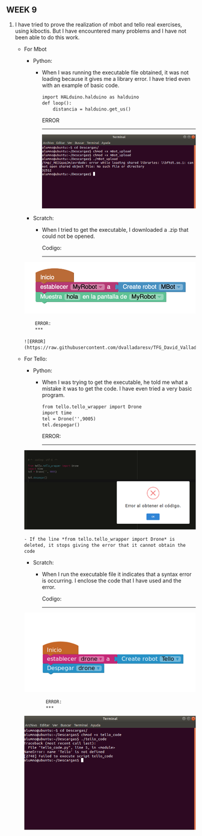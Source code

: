 ## WEEK 9

1. I have tried to prove the realization of mbot and tello real exercises, using kiboctis. But I have encountered many problems and I have not been able to do this work.
    -   For Mbot
        -  Python:
            -   When I was running the executable file obtained, it was not loading because it gives me a library error. I have tried even with an example of basic code.
                ~~~
                import HALduino.halduino as halduino
                def loop():
                    distancia = halduino.get_us()           
                ~~~
                ERROR
                ***
                
                ![ERROR](https://raw.githubusercontent.com/dvalladaresv/TFG_David_Valladares/master/assets/error_python_mbot.png)
                
        -   Scratch:
            - When I tried to get the executable, I downloaded a .zip that could not be opened.
            
                Codigo:
                ***
                
           ![ERROR](https://raw.githubusercontent.com/dvalladaresv/TFG_David_Valladares/master/assets/codigo_scratch_mbot.png)
                
                ERROR:
                ***
    
            ![ERROR](https://raw.githubusercontent.com/dvalladaresv/TFG_David_Valladares/master/assets/error_scratch_mbot.png)
                
    -   For Tello:
        -   Python:
            -   When I was trying to get the executable, he told me what a mistake it was to get the code. I have even tried a very basic program.
                ~~~
                from tello.tello_wrapper import Drone
                import time
                tel = Drone('',9005)
                tel.despegar()
                ~~~
                
                ERROR:
                ***
         
           ![ERROR](https://raw.githubusercontent.com/dvalladaresv/TFG_David_Valladares/master/assets/error_python_tello.png)
                
            - If the line *from tello.tello_wrapper import Drone* is deleted, it stops giving the error that it cannot obtain the code
        -  Scratch:
            -    When I run the executable file it indicates that a syntax error is occurring. I enclose the code that I have used and the error.
                    
                    Codigo:
                    ***
          ![ERROR](https://raw.githubusercontent.com/dvalladaresv/TFG_David_Valladares/master/assets/codigo_scratch_tello.png)
                    
                    ERROR:
                    ***
          ![ERROR](https://raw.githubusercontent.com/dvalladaresv/TFG_David_Valladares/master/assets/error_scratch_tello.png)


  

       
        

